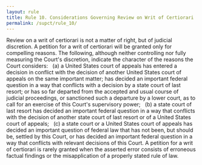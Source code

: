 ```yaml
---
layout: rule
title: Rule 10. Considerations Governing Review on Writ of Certiorari
permalink: /supct/rule_10/
---
```


Review on a writ of certiorari is not a matter of right, but of judicial discretion. A petition for a writ of certiorari will be granted only for compelling reasons. The following, although neither controlling nor fully measuring the Court's discretion, indicate the character of the reasons the Court considers:
&nbsp;&nbsp;(a) a United States court of appeals has entered a decision in conflict with the decision of another United States court of appeals on the same important matter; has decided an important federal question in a way that conflicts with a decision by a state court of last resort; or has so far departed from the accepted and usual course of judicial proceedings, or sanctioned such a departure by a lower court, as to call for an exercise of this Court's supervisory power;
&nbsp;&nbsp;(b) a state court of last resort has decided an important federal question in a way that conflicts with the decision of another state court of last resort or of a United States court of appeals;
&nbsp;&nbsp;(c) a state court or a United States court of appeals has decided an important question of federal law that has not been, but should be, settled by this Court, or has decided an important federal question in a way that conflicts with relevant decisions of this Court.
A petition for a writ of certiorari is rarely granted when the asserted error consists of erroneous factual findings or the misapplication of a properly stated rule of law.